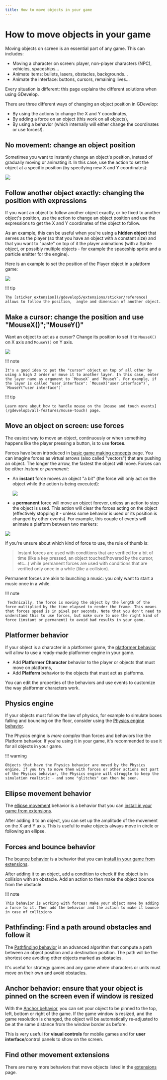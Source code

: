 ```yaml
---
title: How to move objects in your game
---
```

# How to move objects in your game

Moving objects on screen is an essential part of any game. This can includes:

* Moving a character on screen: player, non-player characters (NPC), vehicles, spaceships...
* Animate items: bullets, lasers, obstacles, backgrounds...
* Animate the interface: buttons, cursors, remaining lives...

Every situation is different: this page explains the different solutions when using GDevelop.

There are three different ways of changing an object position in GDevelop:

* By using the actions to change the X and Y coordinates,
* By adding a force on an object (this work on all objects),
* By using a behavior (which internally will either change the coordinates or use forces!).

## No movement: change an object position

Sometimes you want to instantly change an object's position, instead of gradually moving or animating it. In this case, use the action to set the object at a specific position (by specifying new X and Y coordinates):

![](/gdevelop5/tutorials/set-object-position.png)

## Follow another object exactly: changing the position with expressions

If you want an object to follow another object exactly, or be fixed to another object's position, use the action to change an object position and use the expressions to get the X and Y coordinates of the object to follow.

As an example, this can be useful when you're using a **hidden object** that serves as the player (so that you have an object with a constant size) and that you want to "paste" on top of it the player animations (with a Sprite object, or possibly multiple objects - for example the spaceship sprite and a particle emitter for the engine).

Here is an example to set the position of the Player object in a platform game:

![](/gdevelop5/tutorials/follow-object-set-position.png)

!!! tip


    The [sticker extension](/gdevelop5/extensions/sticker/reference) allows to follow the position,  angle and dimension of another object.


## Make a cursor: change the position and use "MouseX()";"MouseY()"

Want an object to act as a cursor? Change its position to set it to `MouseX()` on X axis and `MouseY()` on Y axis.

![](/gdevelop5/tutorials/cursor-set-position.png)

!!! note

    It's a good idea to put the "cursor" object on top of all other by using a high Z order or move it to another layer. In this case, enter the layer name as argument to `MouseX` and `MouseY`. For example, if the layer is called "user interface": `MouseX("user interface")`, `MouseY("user interface")`

!!! tip

    Learn more about how to handle mouse on the [mouse and touch events](/gdevelop5/all-features/mouse-touch) page.

## Move an object on screen: use forces

The easiest way to move an object, continuously or when something happens like the player pressing a button, is to use **forces**.

Forces have been introduced in [basic game making concepts](/gdevelop5/tutorials/basic-game-making-concepts) page. You can imagine forces as virtual arrows (also called "vectors") that are pushing an object. The longer the arrow, the fastest the object will move. Forces can be either *instant* or *permanent*:

* An **instant** force moves an object "a bit" (the force will only act on the object while the action is being executed):

  ![](/gdevelop5/tutorials/instant-force-example.png)

* a **permanent** force will move an object forever, unless an action to stop the object is used. This action will clear the forces acting on the object (effectively stopping it - unless some behavior is used or its position is changed by other events). For example, this couple of events will animate a platform between two markers:

![](/gdevelop5/tutorials/animate-platform-permanent-forces.png)

If you're unsure about which kind of force to use, the rule of thumb is:

> Instant forces are used with conditions that are verified for a bit of time (like a key pressed, an object touched/hovered by the cursor, etc...) while permanent forces are used with conditions that are verified only once in a while (like a collision).

Permanent forces are akin to launching a music: you only want to start a music once in a while.

!!! note

     Technically, the force is moving the object by the length of the force multiplied by the time elapsed to render the frame. This means that forces speed is in pixel per seconds. Note that you don't need to understand this to use forces, but make sure to use the right kind of force (instant or permanent) to avoid bad results in your game.

## Platformer behavior

If your object is a character in a platformer game, the [platformer behavior](/gdevelop5/behaviors/platformer) will allow to use a ready-made platformer engine in your game.

* Add **Platformer Character** behavior to the player or objects that must move on platforms,
* Add **Platform** behavior to the objects that must act as platforms.

You can edit the properties of the behaviors and use events to customize the way platformer characters work.

## Physics engine

If your objects must follow the law of physics, for example to simulate boxes falling and bouncing on the floor, consider using the [Physics engine behavior](/gdevelop5/behaviors/physics2).

The Physics engine is *more complex* than forces and behaviors like the Platform behavior. If you're using it in your game, it's recommended to use it for all objects in your game.

!!! warning

    Objects that have the Physics behavior are moved by the Physics engine. If you try to move them with forces or other actions not part of the Physics behavior, the Physics engine will struggle to keep the simulation realistic - and some "glitches" can then be seen.

## Ellipse movement behavior

The [ellipse movement](/gdevelop5/extensions/ellipse-movement/reference) behavior is a behavior that you can [install in your game from extensions](/gdevelop5/extensions/search).

After adding it to an object, you can set up the amplitude of the movement on the X and Y axis. This is useful to make objects always move in circle or following an ellipse.

## Forces and bounce behavior

The [bounce behavior](/gdevelop5/behaviors/bounce) is a behavior that you can [install in your game from extensions](/gdevelop5/extensions/search).

After adding it to an object, add a condition to check if the object is in collision with an obstacle. Add an action to then make the object bounce from the obstacle.

!!! note

    This behavior is working with forces! Make your object move by adding a force to it. Then add the behavior and the action to make it bounce in case of collisions

## Pathfinding: Find a path around obstacles and follow it

The [Pathfinding behavior](/gdevelop5/behaviors/pathfinding) is an advanced algorithm that compute a path between an object position and a destination position. The path will be the shortest one avoiding other objects marked as obstacles.

It's useful for strategy games and any game where characters or units must move on their own and avoid obstacles.

## Anchor behavior: ensure that your object is pinned on the screen even if window is resized

With the [Anchor behavior](/gdevelop5/behaviors/anchor), you can set your object to be pinned to the top, left, bottom or right of the game. If the game window is resized, and the game resolution is changed, the object will be automatically re-adjusted to be at the same distance from the window border as before.

This is very useful for **visual controls** for mobile games and for **user interface**/control panels to show on the screen.

## Find other movement extensions
There are many more behaviors that move objects listed in the [extensions](/gdevelop5/extensions#movement) page.
